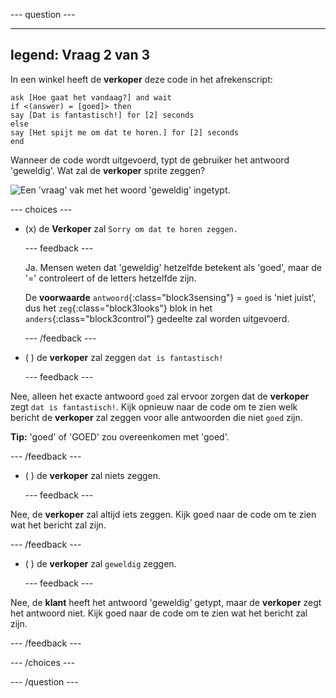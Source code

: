 
--- question ---

---
legend: Vraag 2 van 3
---

In een winkel heeft de **verkoper** deze code in het afrekenscript:

```blocks3
ask [Hoe gaat het vandaag?] and wait
if <(answer) = [goed]> then
say [Dat is fantastisch!] for [2] seconds
else
say [Het spijt me om dat te horen.] for [2] seconds
end
```

Wanneer de code wordt uitgevoerd, typt de gebruiker het antwoord 'geweldig'. Wat zal de **verkoper** sprite zeggen?

![Een 'vraag' vak met het woord 'geweldig' ingetypt.](images/quiz2.png)

--- choices ---

- (x) de **Verkoper** zal `Sorry om dat te horen zeggen.`

  --- feedback ---

  Ja. Mensen weten dat 'geweldig' hetzelfde betekent als 'goed', maar de '=' controleert of de letters hetzelfde zijn.

  De **voorwaarde** `antwoord`{:class="block3sensing"} = `goed` is 'niet juist', dus het `zeg`{:class="block3looks"} blok in het `anders`{:class="block3control"} gedeelte zal worden uitgevoerd.

  --- /feedback ---

- ( ) de **verkoper** zal zeggen `dat is fantastisch!`

  --- feedback ---

Nee, alleen het exacte antwoord `goed` zal ervoor zorgen dat de **verkoper** zegt `dat is fantastisch!`. Kijk opnieuw naar de code om te zien welk bericht de **verkoper** zal zeggen voor alle antwoorden die niet `goed` zijn.

**Tip:** 'goed' of 'GOED' zou overeenkomen met 'goed'.

  --- /feedback ---

- ( ) de **verkoper** zal niets zeggen.

  --- feedback ---

Nee, de **verkoper** zal altijd iets zeggen. Kijk goed naar de code om te zien wat het bericht zal zijn.

  --- /feedback ---

- ( ) de **verkoper** zal `geweldig` zeggen.

  --- feedback ---

Nee, de **klant** heeft het antwoord 'geweldig' getypt, maar de **verkoper** zegt het antwoord niet. Kijk goed naar de code om te zien wat het bericht zal zijn.

  --- /feedback ---

--- /choices ---

--- /question ---
